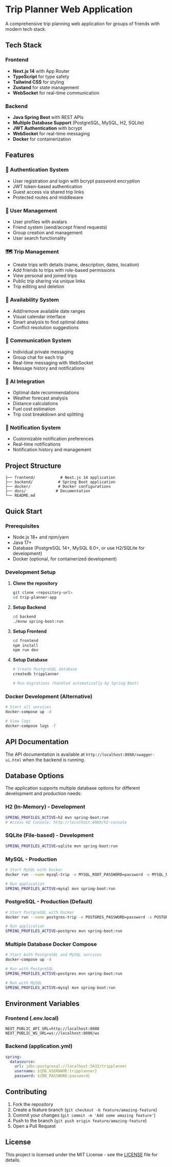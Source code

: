 # Trip Planner Web Application

A comprehensive trip planning web application for groups of friends with modern tech stack.

## Tech Stack

### Frontend
- **Next.js 14** with App Router
- **TypeScript** for type safety
- **Tailwind CSS** for styling
- **Zustand** for state management
- **WebSocket** for real-time communication

### Backend
- **Java Spring Boot** with REST APIs
- **Multiple Database Support** (PostgreSQL, MySQL, H2, SQLite)
- **JWT Authentication** with bcrypt
- **WebSocket** for real-time messaging
- **Docker** for containerization

## Features

### 🔐 Authentication System
- User registration and login with bcrypt password encryption
- JWT token-based authentication
- Guest access via shared trip links
- Protected routes and middleware

### 👥 User Management
- User profiles with avatars
- Friend system (send/accept friend requests)
- Group creation and management
- User search functionality

### 🗺️ Trip Management
- Create trips with details (name, description, dates, location)
- Add friends to trips with role-based permissions
- View personal and joined trips
- Public trip sharing via unique links
- Trip editing and deletion

### 📅 Availability System
- Add/remove available date ranges
- Visual calendar interface
- Smart analysis to find optimal dates
- Conflict resolution suggestions

### 💬 Communication System
- Individual private messaging
- Group chat for each trip
- Real-time messaging with WebSocket
- Message history and notifications

### 🤖 AI Integration
- Optimal date recommendations
- Weather forecast analysis
- Distance calculations
- Fuel cost estimation
- Trip cost breakdown and splitting

### 🔔 Notification System
- Customizable notification preferences
- Real-time notifications
- Notification history and management

## Project Structure

```
├── frontend/           # Next.js 14 application
├── backend/           # Spring Boot application
├── docker/            # Docker configurations
├── docs/             # Documentation
└── README.md
```

## Quick Start

### Prerequisites
- Node.js 18+ and npm/yarn
- Java 17+
- Database (PostgreSQL 14+, MySQL 8.0+, or use H2/SQLite for development)
- Docker (optional, for containerized development)

### Development Setup

1. **Clone the repository**
   ```bash
   git clone <repository-url>
   cd trip-planner-app
   ```

2. **Setup Backend**
   ```bash
   cd backend
   ./mvnw spring-boot:run
   ```

3. **Setup Frontend**
   ```bash
   cd frontend
   npm install
   npm run dev
   ```

4. **Setup Database**
   ```bash
   # Create PostgreSQL database
   createdb tripplanner
   
   # Run migrations (handled automatically by Spring Boot)
   ```

### Docker Development (Alternative)

```bash
# Start all services
docker-compose up -d

# View logs
docker-compose logs -f
```

## API Documentation

The API documentation is available at `http://localhost:8080/swagger-ui.html` when the backend is running.

## Database Options

The application supports multiple database options for different development and production needs:

### H2 (In-Memory) - Development
```bash
SPRING_PROFILES_ACTIVE=h2 mvn spring-boot:run
# Access H2 Console: http://localhost:8080/h2-console
```

### SQLite (File-based) - Development
```bash
SPRING_PROFILES_ACTIVE=sqlite mvn spring-boot:run
```

### MySQL - Production
```bash
# Start MySQL with Docker
docker run --name mysql-trip -e MYSQL_ROOT_PASSWORD=password -e MYSQL_DATABASE=tripdb -p 3306:3306 -d mysql:8.0

# Run application
SPRING_PROFILES_ACTIVE=mysql mvn spring-boot:run
```

### PostgreSQL - Production (Default)
```bash
# Start PostgreSQL with Docker  
docker run --name postgres-trip -e POSTGRES_PASSWORD=password -e POSTGRES_DB=tripdb -p 5432:5432 -d postgres:15

# Run application
SPRING_PROFILES_ACTIVE=postgres mvn spring-boot:run
```

### Multiple Database Docker Compose
```bash
# Start both PostgreSQL and MySQL services
docker-compose up -d

# Run with PostgreSQL
SPRING_PROFILES_ACTIVE=postgres mvn spring-boot:run

# Run with MySQL  
SPRING_PROFILES_ACTIVE=mysql mvn spring-boot:run
```

## Environment Variables

### Frontend (.env.local)
```
NEXT_PUBLIC_API_URL=http://localhost:8080
NEXT_PUBLIC_WS_URL=ws://localhost:8080/ws
```

### Backend (application.yml)
```yaml
spring:
  datasource:
    url: jdbc:postgresql://localhost:5432/tripplanner
    username: ${DB_USERNAME:tripplanner}
    password: ${DB_PASSWORD:password}
```

## Contributing

1. Fork the repository
2. Create a feature branch (`git checkout -b feature/amazing-feature`)
3. Commit your changes (`git commit -m 'Add some amazing feature'`)
4. Push to the branch (`git push origin feature/amazing-feature`)
5. Open a Pull Request

## License

This project is licensed under the MIT License - see the [LICENSE](LICENSE) file for details.